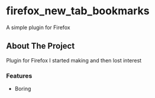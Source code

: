 # firefox_new_tab_bookmarks

A simple plugin for Firefox

## About The Project

Plugin for Firefox I started making and then lost interest

### Features

- Boring

<!-- relative links -->

<!-- project links -->

[url-repo]: https://github.com/shishifubing/plugin-firefox-new-tab-bookmarks
[url-license]: https://github.com/shishifubing/plugin-firefox-new-tab-bookmarks/blob/main/LICENSE

<!-- external links -->

<!-- shield links -->

[shield-status-abandoned]: https://img.shields.io/badge/status-abandoned-red?style=for-the-badge
[shield-license]: https://img.shields.io/github/license/shishifubing/plugin-firefox-new-tab-bookmarks.svg?style=for-the-badge
